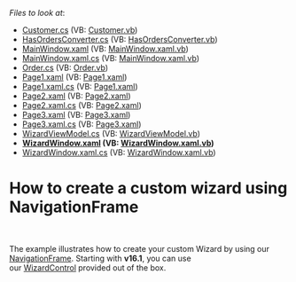 <!-- default file list -->
*Files to look at*:

* [Customer.cs](./CS/NavigationFrameWizard/Customer.cs) (VB: [Customer.vb](./VB/NavigationFrameWizard/Customer.vb))
* [HasOrdersConverter.cs](./CS/NavigationFrameWizard/HasOrdersConverter.cs) (VB: [HasOrdersConverter.vb](./VB/NavigationFrameWizard/HasOrdersConverter.vb))
* [MainWindow.xaml](./CS/NavigationFrameWizard/MainWindow.xaml) (VB: [MainWindow.xaml.vb](./VB/NavigationFrameWizard/MainWindow.xaml.vb))
* [MainWindow.xaml.cs](./CS/NavigationFrameWizard/MainWindow.xaml.cs) (VB: [MainWindow.xaml.vb](./VB/NavigationFrameWizard/MainWindow.xaml.vb))
* [Order.cs](./CS/NavigationFrameWizard/Order.cs) (VB: [Order.vb](./VB/NavigationFrameWizard/Order.vb))
* [Page1.xaml](./CS/NavigationFrameWizard/Page1.xaml) (VB: [Page1.xaml](./VB/NavigationFrameWizard/Page1.xaml))
* [Page1.xaml.cs](./CS/NavigationFrameWizard/Page1.xaml.cs) (VB: [Page1.xaml](./VB/NavigationFrameWizard/Page1.xaml))
* [Page2.xaml](./CS/NavigationFrameWizard/Page2.xaml) (VB: [Page2.xaml](./VB/NavigationFrameWizard/Page2.xaml))
* [Page2.xaml.cs](./CS/NavigationFrameWizard/Page2.xaml.cs) (VB: [Page2.xaml](./VB/NavigationFrameWizard/Page2.xaml))
* [Page3.xaml](./CS/NavigationFrameWizard/Page3.xaml) (VB: [Page3.xaml](./VB/NavigationFrameWizard/Page3.xaml))
* [Page3.xaml.cs](./CS/NavigationFrameWizard/Page3.xaml.cs) (VB: [Page3.xaml](./VB/NavigationFrameWizard/Page3.xaml))
* [WizardViewModel.cs](./CS/NavigationFrameWizard/WizardViewModel.cs) (VB: [WizardViewModel.vb](./VB/NavigationFrameWizard/WizardViewModel.vb))
* **[WizardWindow.xaml](./CS/NavigationFrameWizard/WizardWindow.xaml) (VB: [WizardWindow.xaml.vb](./VB/NavigationFrameWizard/WizardWindow.xaml.vb))**
* [WizardWindow.xaml.cs](./CS/NavigationFrameWizard/WizardWindow.xaml.cs) (VB: [WizardWindow.xaml.vb](./VB/NavigationFrameWizard/WizardWindow.xaml.vb))
<!-- default file list end -->
# How to create a custom wizard using NavigationFrame


<br>
<p>The example illustrates how to create your custom Wizard by using our <a href="https://documentation.devexpress.com/#wpf/clsDevExpressXpfWindowsUINavigationFrametopic">NavigationFrame</a>. Starting with <strong>v16.1</strong>, you can use our <a href="https://documentation.devexpress.com/WPF/CustomDocument115979.aspx">WizardControl</a> provided out of the box. </p>

<br/>


